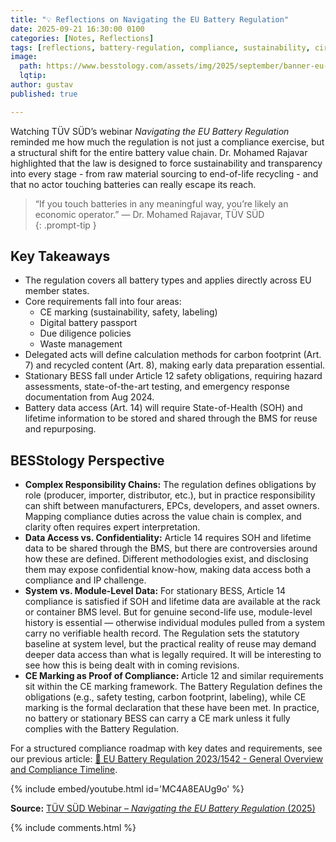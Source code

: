 ```yaml
---
title: "💡 Reflections on Navigating the EU Battery Regulation"
date: 2025-09-21 16:30:00 0100
categories: [Notes, Reflections]
tags: [reflections, battery-regulation, compliance, sustainability, circular-economy]
image:
  path: https://www.besstology.com/assets/img/2025/september/banner-eu-battery-reflection.png
  lqtip:
author: gustav
published: true

---
```


Watching TÜV SÜD’s webinar *Navigating the EU Battery Regulation* reminded me how much the regulation is not just a compliance exercise, but a structural shift for the entire battery value chain. Dr. Mohamed Rajavar highlighted that the law is designed to force sustainability and transparency into every stage - from raw material sourcing to end-of-life recycling - and that no actor touching batteries can really escape its reach.

> “If you touch batteries in any meaningful way, you’re likely an economic operator.” — Dr. Mohamed Rajavar, TÜV SÜD  
{: .prompt-tip }

## Key Takeaways  
- The regulation covers all battery types and applies directly across EU member states.  
- Core requirements fall into four areas: 
  - CE marking (sustainability, safety, labeling)
  - Digital battery passport
  - Due diligence policies
  - Waste management  
- Delegated acts will define calculation methods for carbon footprint (Art. 7) and recycled content (Art. 8), making early data preparation essential.  
- Stationary BESS fall under Article 12 safety obligations, requiring hazard assessments, state-of-the-art testing, and emergency response documentation from Aug 2024.  
- Battery data access (Art. 14) will require State-of-Health (SOH) and lifetime information to be stored and shared through the BMS for reuse and repurposing.  

## BESStology Perspective  
- **Complex Responsibility Chains:** The regulation defines obligations by role (producer, importer, distributor, etc.), but in practice responsibility can shift between manufacturers, EPCs, developers, and asset owners. Mapping compliance duties across the value chain is complex, and clarity often requires expert interpretation.  
- **Data Access vs. Confidentiality:** Article 14 requires SOH and lifetime data to be shared through the BMS, but there are  controversies around how these are defined. Different methodologies exist, and disclosing them may expose confidential know-how, making data access both a compliance and IP challenge.
- **System vs. Module-Level Data:** For stationary BESS, Article 14 compliance is satisfied if SOH and lifetime data are available at the rack or container BMS level. But for genuine second-life use, module-level history is essential — otherwise individual modules pulled from a system carry no verifiable health record. The Regulation sets the statutory baseline at system level, but the practical reality of reuse may demand deeper data access than what is legally required. It will be interesting to see how this is being dealt with in coming revisions.
- **CE Marking as Proof of Compliance:** Article 12 and similar requirements sit within the CE marking framework. The Battery Regulation defines the obligations (e.g., safety testing, carbon footprint, labeling), while CE marking is the formal declaration that these have been met. In practice, no battery or stationary BESS can carry a CE mark unless it fully complies with the Battery Regulation.


For a structured compliance roadmap with key dates and requirements, see our previous article: [🔋 EU Battery Regulation 2023/1542 - General Overview and Compliance Timeline](https://www.besstology.com/posts/compliance-battery-regulation-overview/).  

{% include embed/youtube.html id='MC4A8EAUg9o' %}

**Source:** [TÜV SÜD Webinar – *Navigating the EU Battery Regulation* (2025)](https://youtu.be/MC4A8EAUg9o)

{% include comments.html %}
